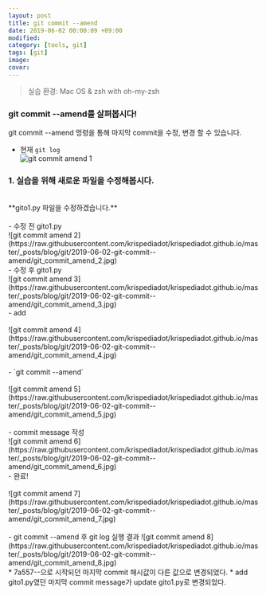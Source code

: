 ```yaml
---
layout: post
title: git commit --amend
date: 2019-06-02 00:00:09 +09:00
modified: 
category: [tools, git]
tags: [git]
image: 
cover: 
---
```


>실습 환경: Mac OS & zsh with oh-my-zsh

### git commit --amend를 살펴봅시다! <br>

 git commit --amend 멍령을 통해 마지막 commit을 수정, 변경 할 수 있습니다. <br>

  - 현재 `git log`<br>
   ![git commit amend 1](https://raw.githubusercontent.com/krispediadot/krispediadot.github.io/master/_posts/blog/git/2019-06-02-git-commit--amend/git_commit_amend_1.jpg)

### 1. 실습을 위해 새로운 파일을 수정해봅시다. <br>
<br>
**gito1.py 파일을 수정하겠습니다.**<br>
<br>
- 수정 전 gito1.py<br>
![git commit amend 2](https://raw.githubusercontent.com/krispediadot/krispediadot.github.io/master/_posts/blog/git/2019-06-02-git-commit--amend/git_commit_amend_2.jpg)
<br>
- 수정 후 gito1.py<br>
![git commit amend 3](https://raw.githubusercontent.com/krispediadot/krispediadot.github.io/master/_posts/blog/git/2019-06-02-git-commit--amend/git_commit_amend_3.jpg)
<br>
- add<br>
<br>
![git commit amend 4](https://raw.githubusercontent.com/krispediadot/krispediadot.github.io/master/_posts/blog/git/2019-06-02-git-commit--amend/git_commit_amend_4.jpg)
<br><br>
- `git commit --amend`<br>
<br>
![git commit amend 5](https://raw.githubusercontent.com/krispediadot/krispediadot.github.io/master/_posts/blog/git/2019-06-02-git-commit--amend/git_commit_amend_5.jpg)
<br><br>
- commit message 작성<br>
![git commit amend 6](https://raw.githubusercontent.com/krispediadot/krispediadot.github.io/master/_posts/blog/git/2019-06-02-git-commit--amend/git_commit_amend_6.jpg)
<br>
- 완료!<br>
<br>
![git commit amend 7](https://raw.githubusercontent.com/krispediadot/krispediadot.github.io/master/_posts/blog/git/2019-06-02-git-commit--amend/git_commit_amend_7.jpg)
<br><br>
- git commit --amend 후 git log 실행 결과
![git commit amend 8](https://raw.githubusercontent.com/krispediadot/krispediadot.github.io/master/_posts/blog/git/2019-06-02-git-commit--amend/git_commit_amend_8.jpg)
<br>
  * 7a557--으로 시작되던 마지막 commit 해시값이 다른 값으로 변경되었다. 
  * add gito1.py였던 마지막 commit message가 update gito1.py로 변경되었다.